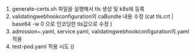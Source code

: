 1. generate-certs.sh 파일을 실행해서 tls 생성 및 k8s에 등록
2. validatingwebhookconfiguration의 caBundle 내용 수정 (cat tls.crt | base64 -w 0 으로 인코딩한 tls값으로 수정 )
3. admission~.yaml, service.yaml, validatingwebhookconfiguration의.yaml 적용
4. test-pod.yaml 적용 시도 ()
